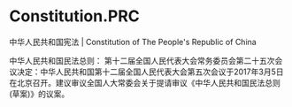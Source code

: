 Constitution.PRC
================

中华人民共和国宪法 | Constitution of The People's Republic of China

中华人民共和国民法总则： 第十二届全国人民代表大会常务委员会第二十五次会议决定：中华人民共和国第十二届全国人民代表大会第五次会议于2017年3月5日在北京召开。建议审议全国人大常委会关于提请审议《中华人民共和国民法总则(草案)》的议案。
